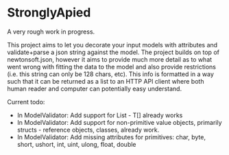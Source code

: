 # StronglyApied

A very rough work in progress.

This project aims to let you decorate your input models with attributes and validate+parse a json string against the model. The project builds on top of newtonsoft.json, however it aims to provide much more detail as to what went wrong with fitting the data to the model and also provide restrictions (i.e. this string can only be 128 chars, etc). This info is formatted in a way such that it can be returned as a list to an HTTP API client where both human reader and computer can potentially easy understand.

Current todo:
* In ModelValidator: Add support for List<T> - T[] already works
* In ModelValidator: Add support for non-primitive value objects, primarily structs - reference objects, classes, already work.
* In ModelValidator: Add missing attributes for primitives: char, byte, short, ushort, int, uint, ulong, float, double

